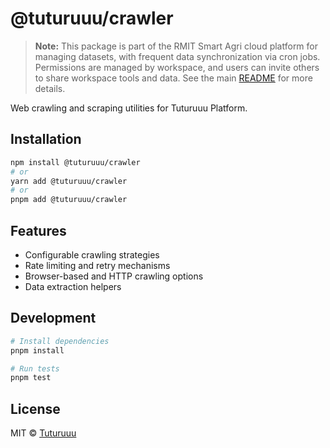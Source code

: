 # @tuturuuu/crawler

> **Note:** This package is part of the RMIT Smart Agri cloud platform for managing datasets, with frequent data synchronization via cron jobs. Permissions are managed by workspace, and users can invite others to share workspace tools and data. See the main [README](../../README.md) for more details.

Web crawling and scraping utilities for Tuturuuu Platform.

## Installation

```bash
npm install @tuturuuu/crawler
# or
yarn add @tuturuuu/crawler
# or
pnpm add @tuturuuu/crawler
```

## Features

- Configurable crawling strategies
- Rate limiting and retry mechanisms
- Browser-based and HTTP crawling options
- Data extraction helpers

## Development

```bash
# Install dependencies
pnpm install

# Run tests
pnpm test
```

## License

MIT © [Tuturuuu](https://github.com/tutur3u)
